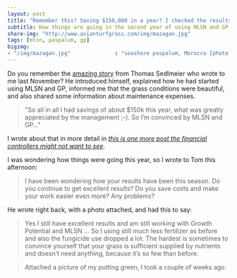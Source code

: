 ```yaml
---
layout: post
title: "Remember this? Saving $150,000 in a year? I checked the results 8 months later"
subtitle: How things are going in the second year of using MLSN and GP
share-img: "http://www.asianturfgrass.com/img/mazagan.jpg"
tags: [mlsn, paspalum, gp]
bigimg:
- "/img/mazagan.jpg"              : "seashore paspalum, Morocco [photo by Thomas Sedlmeier]"
---
```


Do you remember the [amazing story](http://www.blog.asianturfgrass.com/2017/01/this-is-one-more-post-the-financial-controllers-might-not-want-to-see.html) from Thomas Sedlmeier who wrote to me last November? He introduced himself, explained how he had started using MLSN and GP, informed me that the grass conditions were beautiful, and also shared some information about maintenance expenses.

> "So all in all I had savings of about $150k this year, what was greatly appreciated by the management ;-). So I’m convinced by MLSN and GP…"

I wrote about that in more detail in [*this is one more post the financial controllers might not want to see*](http://www.blog.asianturfgrass.com/2017/01/this-is-one-more-post-the-financial-controllers-might-not-want-to-see.html).

I was wondering how things were going this year, so I wrote to Tom this afternoon:

> I have been wondering how your results have been this season. Do you continue to get excellent results? Do you save costs and make your work easier even more? Any problems?

He wrote right back, with a photo attached, and had this to say:

> Yes I still have excellent results and am still working with Growth Potential and MLSN ... So I using still much less fertilizer as before and also the fungicide use dropped a lot. The hardest is sometimes to convince yourself that your grass is sufficient supplied by nutrients and doesn’t need anything, because it’s so few than before.

> Attached a picture of my putting green, I took a couple of weeks ago.



